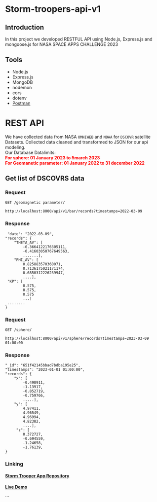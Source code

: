 # Storm-troopers-api-v1

## Introduction

In this project we developed RESTFUL API using Node.js, Express.js and mongoose.js for NASA SPACE APPS CHALLENGE 2023

## Tools

- Node.js
- Express.js
- MongoDB
- nodemon
- cors
- dotenv
- [Postman](https://www.getpostman.com/)

# REST API

We have collected data from NASA `OMNIWEB` and `NOAA` for `DSCOVR` satellite Datasets.
Collected data cleaned and transformed to JSON for our api modeling.
<br/>
Our Database Datalimits:
<br/>
<b style="color:red;"> For sphere: 01 January 2023 to 5march 2023</b>
<br/>
<b style="color:red;">For Geomanetic parameter: 01 January 2022 to 31 december 2022</b>

## Get list of DSCOVRS data

### Request

`GET /geomagnetic parameter/`

    http://localhost:8000/api/v1/bar/records?timestamps=2022-03-09

### Response

     "date": "2022-03-09",
    "records": {
        "THETA_AV": [
            -0.3664122176305111,
            -0.41603050767649563,
            .......],
        "PHI_AV": [
            0.825883570360071,
            0.7136175021171174,
            0.6850312226239947,
            ....],
     "KP": [
            0.575,
            0.575,
            0.575
            ...]
     ........
    }

### Request

`GET /sphere/`

    http://localhost:8000/api/v1/sphere/records?timestamps=2023-03-09 01:00:00

### Response

    "_id": "651f42145bbad7bdba195e25",
    "timestamps": "2023-01-01 01:00:00",
    "records": {
        "x": [
            -0.498911,
            -1.13917,
            -0.852719,
            -0.759766,
            .....],
        "y": [
            4.97411,
            4.96549,
            4.96994,
            4.82382,
            ....],
         "z": [
            0.372727,
            -0.694559,
            -1.24658,
            -1.76139,
    }

### Linking

<h4><a href="https://github.com/wali39/stormtroppers">Storm Trooper App Repository</a></h4>
<h4><a href="https://github.com/wali39/stormtroppers">Live Demo </a></h4>
```
